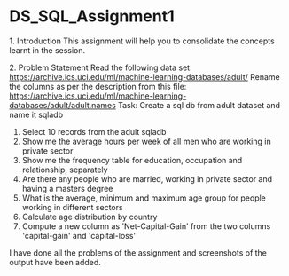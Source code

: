 # DS_SQL_Assignment1

1.​ Introduction
This assignment will help you to consolidate the concepts learnt in the session.

2.​ Problem Statement
Read the following data set:
https://archive.ics.uci.edu/ml/machine-learning-databases/adult/
Rename the columns as per the description from this file:
https://archive.ics.uci.edu/ml/machine-learning-databases/adult/adult.names
Task:
Create a sql db from adult dataset and name it sqladb
1. Select 10 records from the adult sqladb
2. Show me the average hours per week of all men who are working in private sector
3. Show me the frequency table for education, occupation and relationship, separately
4. Are there any people who are married, working in private sector and having a masters
degree
5. What is the average, minimum and maximum age group for people working in
different sectors
6. Calculate age distribution by country
7. Compute a new column as 'Net-Capital-Gain' from the two columns 'capital-gain' and
'capital-loss'

I have done all the problems of the assignment and screenshots of the output have been added.

